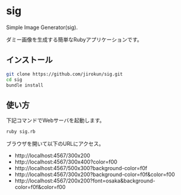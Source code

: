 sig
===

Simple Image Generator(sig).

ダミー画像を生成する簡単なRubyアプリケーションです。

インストール
-------------
```bash
git clone https://github.com/jirokun/sig.git
cd sig
bundle install
```

使い方
------
下記コマンドでWebサーバを起動します。
```bash
ruby sig.rb
```

ブラウザを開いて以下のURLにアクセス。
- http://localhost:4567/300x200
- http://localhost:4567/300x400?color=f00
- http://localhost:4567/500x300?background-color=f0f
- http://localhost:4567/300x200?background-color=f0f&color=f00
- http://localhost:4567/200x200?font=osaka&background-color=f0f&color=f00
